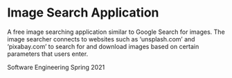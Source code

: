 # Image Search Application


A free image searching application similar to Google Search for images. The image searcher connects to websites such as ‘unsplash.com’ and ‘pixabay.com’ to search for and download images based on certain parameters that users enter.

Software Engineering Spring 2021
